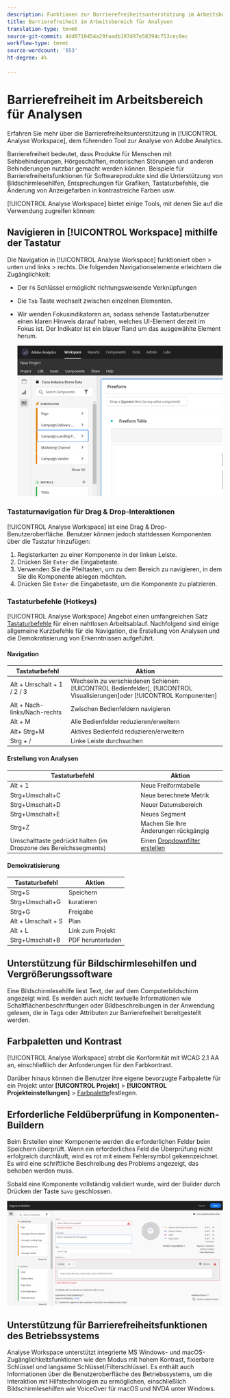 ```yaml
---
description: Funktionen zur Barrierefreiheitsunterstützung im Arbeitsbereich für Analysen
title: Barrierefreiheit im Arbeitsbereich für Analysen
translation-type: tm+mt
source-git-commit: 4dd0710454a29faadb197d97e58394c753cec0ec
workflow-type: tm+mt
source-wordcount: '553'
ht-degree: 4%

---
```



# Barrierefreiheit im Arbeitsbereich für Analysen

Erfahren Sie mehr über die Barrierefreiheitsunterstützung in [!UICONTROL Analyse Workspace], dem führenden Tool zur Analyse von Adobe Analytics.

Barrierefreiheit bedeutet, dass Produkte für Menschen mit Sehbehinderungen, Hörgeschäften, motorischen Störungen und anderen Behinderungen nutzbar gemacht werden können. Beispiele für Barrierefreiheitsfunktionen für Softwareprodukte sind die Unterstützung von Bildschirmlesehilfen, Entsprechungen für Grafiken, Tastaturbefehle, die Änderung von Anzeigefarben in kontrastreiche Farben usw.

[!UICONTROL Analyse Workspace] bietet einige Tools, mit denen Sie auf die Verwendung zugreifen können:

## Navigieren in [!UICONTROL Workspace] mithilfe der Tastatur

Die Navigation in [!UICONTROL Analyse Workspace] funktioniert oben > unten und links > rechts. Die folgenden Navigationselemente erleichtern die Zugänglichkeit:

* Der `F6` Schlüssel ermöglicht richtungsweisende Verknüpfungen
* Die `Tab` Taste wechselt zwischen einzelnen Elementen.
* Wir wenden Fokusindikatoren an, sodass sehende Tastaturbenutzer einen klaren Hinweis darauf haben, welches UI-Element derzeit im Fokus ist. Der Indikator ist ein blauer Rand um das ausgewählte Element herum.

   ![Fokusindikator](assets/focus-indicator.png)

### Tastaturnavigation für Drag &amp; Drop-Interaktionen

[!UICONTROL Analyse Workspace] ist eine Drag &amp; Drop-Benutzeroberfläche. Benutzer können jedoch stattdessen Komponenten über die Tastatur hinzufügen:

1. Registerkarten zu einer Komponente in der linken Leiste.
1. Drücken Sie `Enter` die Eingabetaste.
1. Verwenden Sie die Pfeiltasten, um zu dem Bereich zu navigieren, in dem Sie die Komponente ablegen möchten.
1. Drücken Sie `Enter` die Eingabetaste, um die Komponente zu platzieren.

### Tastaturbefehle (Hotkeys)

[!UICONTROL Analyse Workspace] Angebot einen umfangreichen Satz [Tastaturbefehle](https://docs.adobe.com/content/help/de-DE/analytics/analyze/analysis-workspace/build-workspace-project/fa-shortcut-keys.html) für einen nahtlosen Arbeitsablauf. Nachfolgend sind einige allgemeine Kurzbefehle für die Navigation, die Erstellung von Analysen und die Demokratisierung von Erkenntnissen aufgeführt.

#### Navigation

| Tastaturbefehl | Aktion |
|---|---|
| Alt + Umschalt + 1 / 2 / 3 | Wechseln zu verschiedenen Schienen: [!UICONTROL Bedienfelder], [!UICONTROL Visualisierungen]oder [!UICONTROL Komponenten] |
| Alt + Nach-links/Nach-rechts | Zwischen Bedienfeldern navigieren |
| Alt + M | Alle Bedienfelder reduzieren/erweitern |
| Alt+ Strg+M | Aktives Bedienfeld reduzieren/erweitern |
| Strg + / | Linke Leiste durchsuchen |

#### Erstellung von Analysen

| Tastaturbefehl | Aktion |
|---|---|
| Alt + 1 | Neue Freiformtabelle |
| Strg+Umschalt+C | Neue berechnete Metrik |
| Strg+Umschalt+D | Neuer Datumsbereich |
| Strg+Umschalt+E | Neues Segment |
| Strg+Z | Machen Sie Ihre Änderungen rückgängig |
| Umschalttaste gedrückt halten (im Dropzone des Bereichssegments) | Einen [Dropdownfilter erstellen](https://docs.adobe.com/content/help/en/analytics-learn/tutorials/analysis-workspace/using-panels/using-drop-down-filters.html) |

#### Demokratisierung

| Tastaturbefehl | Aktion |
|---|---|
| Strg+S | Speichern |
| Strg+Umschalt+G | kuratieren |
| Strg+G | Freigabe |
| Alt + Umschalt + S | Plan |
| Alt + L | Link zum Projekt |
| Strg+Umschalt+B | PDF herunterladen |

## Unterstützung für Bildschirmlesehilfen und Vergrößerungssoftware

Eine Bildschirmlesehilfe liest Text, der auf dem Computerbildschirm angezeigt wird. Es werden auch nicht textuelle Informationen wie Schaltflächenbeschriftungen oder Bildbeschreibungen in der Anwendung gelesen, die in Tags oder Attributen zur Barrierefreiheit bereitgestellt werden.

## Farbpaletten und Kontrast

[!UICONTROL Analyse Workspace] strebt die Konformität mit WCAG 2.1 AA an, einschließlich der Anforderungen für den Farbkontrast.

Darüber hinaus können die Benutzer ihre eigene bevorzugte Farbpalette für ein Projekt unter **[!UICONTROL Projekt]** > **[!UICONTROL Projekteinstellungen]** > [Farbpalette](https://docs.adobe.com/content/help/en/analytics/analyze/analysis-workspace/build-workspace-project/color-palettes.html)festlegen.

## Erforderliche Feldüberprüfung in Komponenten-Buildern

Beim Erstellen einer Komponente werden die erforderlichen Felder beim Speichern überprüft. Wenn ein erforderliches Feld die Überprüfung nicht erfolgreich durchläuft, wird es rot mit einem Fehlersymbol gekennzeichnet. Es wird eine schriftliche Beschreibung des Problems angezeigt, das behoben werden muss.

Sobald eine Komponente vollständig validiert wurde, wird der Builder durch Drücken der Taste `Save` geschlossen.

![Fehler-Überprüfung](assets/error-validation.png)

## Unterstützung für Barrierefreiheitsfunktionen des Betriebssystems

Analyse Workspace unterstützt integrierte MS Windows- und macOS-Zugänglichkeitsfunktionen wie den Modus mit hohem Kontrast, fixierbare Schlüssel und langsame Schlüssel/Filterschlüssel. Es enthält auch Informationen über die Benutzeroberfläche des Betriebssystems, um die Interaktion mit Hilfstechnologien zu ermöglichen, einschließlich Bildschirmlesehilfen wie VoiceOver für macOS und NVDA unter Windows.